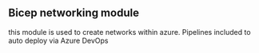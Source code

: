## Bicep networking module

this module is used to create networks within azure. Pipelines included to auto deploy via Azure DevOps